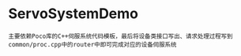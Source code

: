 # ServoSystemDemo

    主要依赖Poco库的C++伺服系统代码模板，最后将设备类接口写出、请求处理过程写到common/proc.cpp中的router中即可完成对应的设备伺服系统